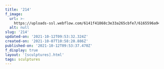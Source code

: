 ```yaml
---
title: '214'
f_image:
  url: >-
    https://uploads-ssl.webflow.com/6141f41868c3e33a265cbfe7/6165596a943e74c3e9cc2b39_214.jpg
  alt: null
slug: '214'
updated-on: '2021-10-12T09:53:32.324Z'
created-on: '2021-10-07T10:58:20.886Z'
published-on: '2021-10-12T09:53:37.470Z'
f_display: true
layout: '[sculptures].html'
tags: sculptures
---
```



